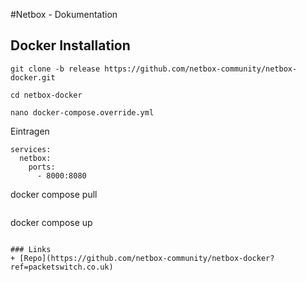 #Netbox - Dokumentation

## Docker Installation
```
git clone -b release https://github.com/netbox-community/netbox-docker.git
```
```
cd netbox-docker
```
```
nano docker-compose.override.yml
```
Eintragen
```
services:
  netbox:
    ports:
      - 8000:8080

```
docker compose pull
```
```
docker compose up
```

### Links
+ [Repo](https://github.com/netbox-community/netbox-docker?ref=packetswitch.co.uk)
